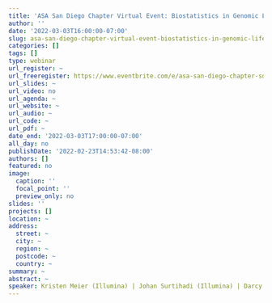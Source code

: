 ```yaml
---
title: 'ASA San Diego Chapter Virtual Event: Biostatistics in Genomic Life Sciences '
author: ''
date: '2022-03-03T16:00:00-07:00'
slug: asa-san-diego-chapter-virtual-event-biostatistics-in-genomic-life-sciences
categories: []
tags: []
type: webinar
url_register: ~
url_freeregister: https://www.eventbrite.com/e/asa-san-diego-chapter-sdasa-2022-1q-event-tickets-267897407357
url_slides: ~
url_video: no
url_agenda: ~
url_website: ~
url_audio: ~
url_code: ~
url_pdf: ~
date_end: '2022-03-03T17:00:00-07:00'
all_day: no
publishDate: '2022-02-23T14:53:42-08:00'
authors: []
featured: no
image:
  caption: ''
  focal_point: ''
  preview_only: no
slides: ''
projects: []
location: ~
address:
  street: ~
  city: ~
  region: ~
  postcode: ~
  country: ~
summary: ~
abstract: ~
speaker: Kristen Meier (Illumina) | Johan Surtihadi (Illumina) | Darcy Vavrek (Illumina) | Aida Yazdanparast (Illumina)
---
```

<!--more-->
